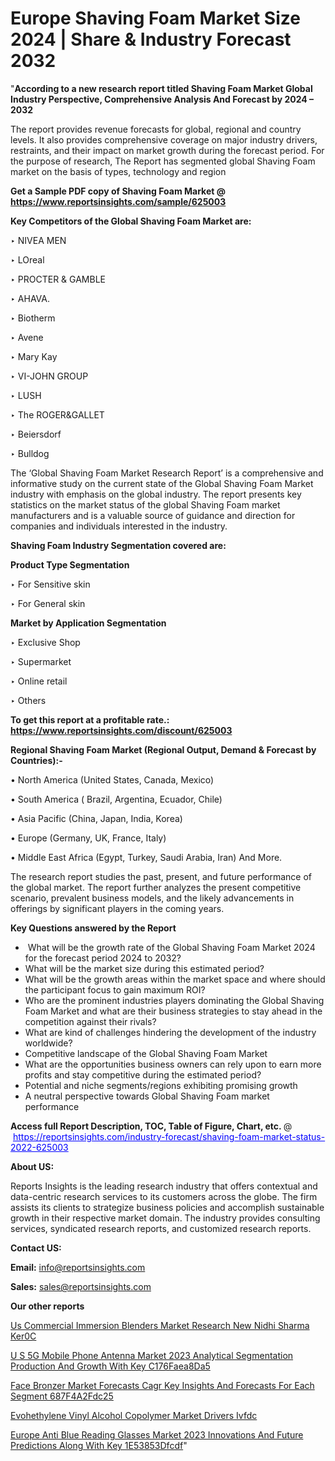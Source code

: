 # Europe Shaving Foam Market Size 2024 | Share & Industry Forecast 2032

"<strong>According to a new research report titled Shaving Foam Market Global Industry Perspective, Comprehensive Analysis And Forecast by 2024 – 2032</strong>

The report provides revenue forecasts for global, regional and country levels. It also provides comprehensive coverage on major industry drivers, restraints, and their impact on market growth during the forecast period. For the purpose of research, The Report has segmented global Shaving Foam market on the basis of types, technology and region

<strong>Get a Sample PDF copy of Shaving Foam Market </strong><strong>@<a href=https://www.reportsinsights.com/sample/625003 style=color:#0000ff;> https://www.reportsinsights.com/sample/625003</a></strong></font>

<strong>Key Competitors of the Global Shaving Foam Market are:</strong>

‣ NIVEA MEN

‣ LOreal

‣ PROCTER & GAMBLE

‣ AHAVA.

‣ Biotherm

‣ Avene

‣ Mary Kay

‣ VI-JOHN GROUP

‣ LUSH

‣ The ROGER&GALLET

‣ Beiersdorf

‣ Bulldog

The ‘Global Shaving Foam Market Research Report’ is a comprehensive and informative study on the current state of the Global Shaving Foam Market industry with emphasis on the global industry. The report presents key statistics on the market status of the global Shaving Foam market manufacturers and is a valuable source of guidance and direction for companies and individuals interested in the industry.

<strong>Shaving Foam Industry Segmentation covered are:</strong>

<strong>Product Type Segmentation</strong>

‣    For Sensitive skin

‣ For General skin

<strong>Market by Application Segmentation</strong>

‣   Exclusive Shop

‣ Supermarket

‣ Online retail

‣ Others

<strong>To get this report at a profitable rate.: <a href=https://www.reportsinsights.com/discount/625003 style=color:#0000ff;>https://www.reportsinsights.com/discount/625003</a></strong></font>

<strong>Regional Shaving Foam Market (Regional Output, Demand &amp; Forecast by Countries):-</strong>

• North America (United States, Canada, Mexico)

• South America ( Brazil, Argentina, Ecuador, Chile)

• Asia Pacific (China, Japan, India, Korea)

• Europe (Germany, UK, France, Italy)

• Middle East Africa (Egypt, Turkey, Saudi Arabia, Iran) And More.

The research report studies the past, present, and future performance of the global market. The report further analyzes the present competitive scenario, prevalent business models, and the likely advancements in offerings by significant players in the coming years.

<strong>Key Questions answered by the Report</strong>
<ul>
  <li> What will be the growth rate of the Global Shaving Foam Market 2024 for the forecast period 2024 to 2032?</li>
  <li>What will be the market size during this estimated period?</li>
  <li>What will be the growth areas within the market space and where should the participant focus to gain maximum ROI?</li>
  <li>Who are the prominent industries players dominating the Global Shaving Foam Market and what are their business strategies to stay ahead in the competition against their rivals?</li>
  <li>What are kind of challenges hindering the development of the industry worldwide?</li>
  <li>Competitive landscape of the Global Shaving Foam Market</li>
  <li>What are the opportunities business owners can rely upon to earn more profits and stay competitive during the estimated period?</li>
  <li>Potential and niche segments/regions exhibiting promising growth</li>
  <li>A neutral perspective towards Global Shaving Foam market performance</li>
</ul>
<strong>Access full Report Description, TOC, Table of Figure, Chart, etc. </strong>@  <a href=https://reportsinsights.com/industry-forecast/shaving-foam-market-status-2022-625003 style=color:#0000ff;>https://reportsinsights.com/industry-forecast/shaving-foam-market-status-2022-625003</a></font>

<strong><strong>About US</strong>:</strong>

Reports Insights is the leading research industry that offers contextual and data-centric research services to its customers across the globe. The firm assists its clients to strategize business policies and accomplish sustainable growth in their respective market domain. The industry provides consulting services, syndicated research reports, and customized research reports.

<strong>Contact US:</strong>

<p class=""""><b>Email:</b> <a href=mailto:info@reportsinsights.com>info@reportsinsights.com</a></p>
<p class=""""><b>Sales:</b> <a href=mailto:sales@reportsinsights.com>sales@reportsinsights.com</a></p>

<strong>Our other reports</strong>

<a href=https://www.linkedin.com/pulse/us-commercial-immersion-blenders-market-research-new-nidhi-sharma-ker0c/>Us Commercial Immersion Blenders Market Research New Nidhi Sharma Ker0C</a>

<a href=https://medium.com/@yadavahaan91/u-s-5g-mobile-phone-antenna-market-2023-analytical-segmentation-production-and-growth-with-key-c176faea8da5>U S 5G Mobile Phone Antenna Market 2023 Analytical Segmentation Production And Growth With Key C176Faea8Da5</a>

<a href=https://medium.com/@jadhaosuchit578/face-bronzer-market-forecasts-cagr-key-insights-and-forecasts-for-each-segment-687f4a2fdc25>Face Bronzer Market Forecasts Cagr Key Insights And Forecasts For Each Segment 687F4A2Fdc25</a>

<a href=https://www.linkedin.com/pulse/evohethylene-vinyl-alcohol-copolymer-market-drivers-ivfdc/>Evohethylene Vinyl Alcohol Copolymer Market Drivers Ivfdc</a>

<a href=https://medium.com/@amolshinde346727482/europe-anti-blue-reading-glasses-market-2023-innovations-and-future-predictions-along-with-key-1e53853dfcdf>Europe Anti Blue Reading Glasses Market 2023 Innovations And Future Predictions Along With Key 1E53853Dfcdf</a>"
